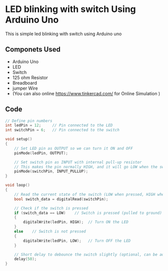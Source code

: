 # LED blinking with switch Using Arduino Uno
This is simple led blinking with switch using Arduino uno 

## Componets Used 
- Arduino Uno
- LED
- Switch
- 125 ohm Resistor
- Breadboard
- jumper Wire
- (You can also online https://www.tinkercad.com/ for Online Simulation )

## Code
```cpp
// Define pin numbers
int ledPin = 12;     // Pin connected to the LED
int switchPin = 6;   // Pin connected to the switch

void setup()
{
    // Set LED pin as OUTPUT so we can turn it ON and OFF
    pinMode(ledPin, OUTPUT);

    // Set switch pin as INPUT with internal pull-up resistor
    // This makes the pin normally HIGH, and it will go LOW when the switch is pressed
    pinMode(switchPin, INPUT_PULLUP);
}

void loop()
{
    // Read the current state of the switch (LOW when pressed, HIGH when not pressed)
    bool switch_data = digitalRead(switchPin);

    // Check if the switch is pressed
    if (switch_data == LOW)    // Switch is pressed (pulled to ground)
    {
        digitalWrite(ledPin, HIGH);  // Turn ON the LED
    }
    else    // Switch is not pressed
    {
        digitalWrite(ledPin, LOW);   // Turn OFF the LED
    }

    // Short delay to debounce the switch slightly (optional, can be adjusted or removed)
    delay(50);
}
